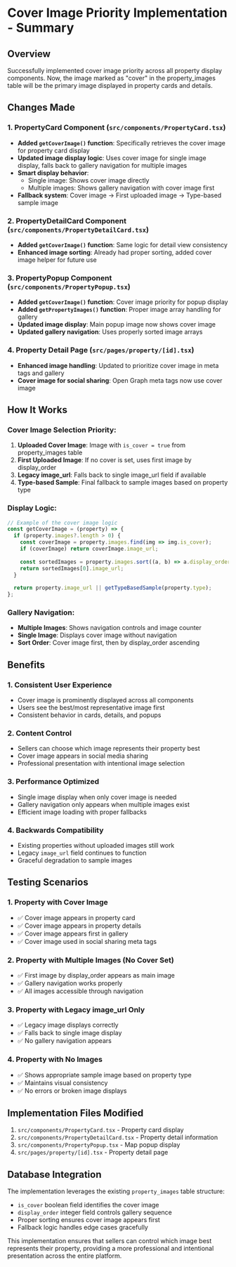 # Cover Image Priority Implementation - Summary

## Overview
Successfully implemented cover image priority across all property display components. Now, the image marked as "cover" in the property_images table will be the primary image displayed in property cards and details.

## Changes Made

### 1. PropertyCard Component (`src/components/PropertyCard.tsx`)
- **Added `getCoverImage()` function**: Specifically retrieves the cover image for property card display
- **Updated image display logic**: Uses cover image for single image display, falls back to gallery navigation for multiple images
- **Smart display behavior**: 
  - Single image: Shows cover image directly
  - Multiple images: Shows gallery navigation with cover image first
- **Fallback system**: Cover image → First uploaded image → Type-based sample image

### 2. PropertyDetailCard Component (`src/components/PropertyDetailCard.tsx`)
- **Added `getCoverImage()` function**: Same logic for detail view consistency
- **Enhanced image sorting**: Already had proper sorting, added cover image helper for future use

### 3. PropertyPopup Component (`src/components/PropertyPopup.tsx`)
- **Added `getCoverImage()` function**: Cover image priority for popup display
- **Added `getPropertyImages()` function**: Proper image array handling for gallery
- **Updated image display**: Main popup image now shows cover image
- **Updated gallery navigation**: Uses properly sorted image arrays

### 4. Property Detail Page (`src/pages/property/[id].tsx`)
- **Enhanced image handling**: Updated to prioritize cover image in meta tags and gallery
- **Cover image for social sharing**: Open Graph meta tags now use cover image

## How It Works

### Cover Image Selection Priority:
1. **Uploaded Cover Image**: Image with `is_cover = true` from property_images table
2. **First Uploaded Image**: If no cover is set, uses first image by display_order
3. **Legacy image_url**: Falls back to single image_url field if available
4. **Type-based Sample**: Final fallback to sample images based on property type

### Display Logic:
```javascript
// Example of the cover image logic
const getCoverImage = (property) => {
  if (property.images?.length > 0) {
    const coverImage = property.images.find(img => img.is_cover);
    if (coverImage) return coverImage.image_url;
    
    const sortedImages = property.images.sort((a, b) => a.display_order - b.display_order);
    return sortedImages[0].image_url;
  }
  
  return property.image_url || getTypeBasedSample(property.type);
};
```

### Gallery Navigation:
- **Multiple Images**: Shows navigation controls and image counter
- **Single Image**: Displays cover image without navigation
- **Sort Order**: Cover image first, then by display_order ascending

## Benefits

### 1. **Consistent User Experience**
- Cover image is prominently displayed across all components
- Users see the best/most representative image first
- Consistent behavior in cards, details, and popups

### 2. **Content Control**
- Sellers can choose which image represents their property best
- Cover image appears in social media sharing
- Professional presentation with intentional image selection

### 3. **Performance Optimized**
- Single image display when only cover image is needed
- Gallery navigation only appears when multiple images exist
- Efficient image loading with proper fallbacks

### 4. **Backwards Compatibility**
- Existing properties without uploaded images still work
- Legacy `image_url` field continues to function
- Graceful degradation to sample images

## Testing Scenarios

### 1. **Property with Cover Image**
- ✅ Cover image appears in property card
- ✅ Cover image appears in property details
- ✅ Cover image appears first in gallery
- ✅ Cover image used in social sharing meta tags

### 2. **Property with Multiple Images (No Cover Set)**
- ✅ First image by display_order appears as main image
- ✅ Gallery navigation works properly
- ✅ All images accessible through navigation

### 3. **Property with Legacy image_url Only**
- ✅ Legacy image displays correctly
- ✅ Falls back to single image display
- ✅ No gallery navigation appears

### 4. **Property with No Images**
- ✅ Shows appropriate sample image based on property type
- ✅ Maintains visual consistency
- ✅ No errors or broken image displays

## Implementation Files Modified

1. `src/components/PropertyCard.tsx` - Property card display
2. `src/components/PropertyDetailCard.tsx` - Property detail information
3. `src/components/PropertyPopup.tsx` - Map popup display
4. `src/pages/property/[id].tsx` - Property detail page

## Database Integration

The implementation leverages the existing `property_images` table structure:
- `is_cover` boolean field identifies the cover image
- `display_order` integer field controls gallery sequence
- Proper sorting ensures cover image appears first
- Fallback logic handles edge cases gracefully

This implementation ensures that sellers can control which image best represents their property, providing a more professional and intentional presentation across the entire platform.

